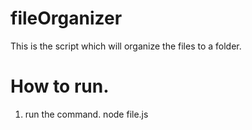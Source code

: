 # fileOrganizer
This is the script which will organize the files to a folder.

# How to run. 
1. run the command. 
node file.js <Path-of-source>
